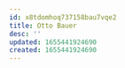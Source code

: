 ```yaml
---
id: x8tdomhoq737158bau7vqe2
title: Otto Bauer
desc: ''
updated: 1655441924690
created: 1655441924690
---
```


